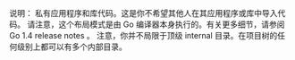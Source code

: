 说明：
私有应用程序和库代码。这是你不希望其他人在其应用程序或库中导入代码。
请注意，这个布局模式是由 Go 编译器本身执行的。有关更多细节，请参阅Go 1.4 release notes 。
注意，你并不局限于顶级 internal 目录。在项目树的任何级别上都可以有多个内部目录。

